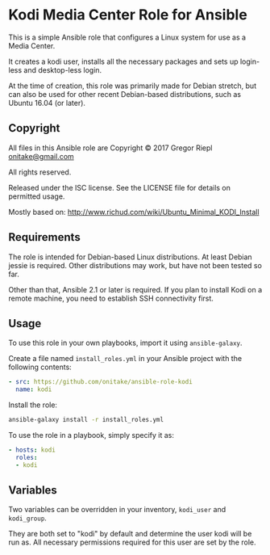 Kodi Media Center Role for Ansible
==================================

This is a simple Ansible role that configures a Linux system
for use as a Media Center.

It creates a kodi user, installs all the necessary packages
and sets up login-less and desktop-less login.

At the time of creation, this role was primarily made for
Debian stretch, but can also be used for other recent
Debian-based distributions, such as Ubuntu 16.04 (or later).


Copyright
---------

All files in this Ansible role are
Copyright © 2017 Gregor Riepl <onitake@gmail.com>

All rights reserved.

Released under the ISC license.
See the LICENSE file for details on permitted usage.

Mostly based on:
http://www.richud.com/wiki/Ubuntu_Minimal_KODI_Install


Requirements
------------

The role is intended for Debian-based Linux distributions.
At least Debian jessie is required.
Other distributions may work, but have not been tested so far.

Other than that, Ansible 2.1 or later is required. If you plan to install
Kodi on a remote machine, you need to establish SSH connectivity first.


Usage
-----

To use this role in your own playbooks, import it using `ansible-galaxy`.

Create a file named `install_roles.yml` in your Ansible project
with the following contents:

```yaml
- src: https://github.com/onitake/ansible-role-kodi
  name: kodi
```

Install the role:

```bash
ansible-galaxy install -r install_roles.yml
```

To use the role in a playbook, simply specify it as:

```yaml
- hosts: kodi
  roles:
  - kodi
```


Variables
---------

Two variables can be overridden in your inventory,
`kodi_user` and `kodi_group`.

They are both set to "kodi" by default and determine the user
kodi will be run as. All necessary permissions required for
this user are set by the role.
